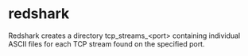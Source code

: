 # redshark
Redshark creates a directory tcp_streams_&lt;port> containing individual ASCII files for each TCP stream found on the specified port.
